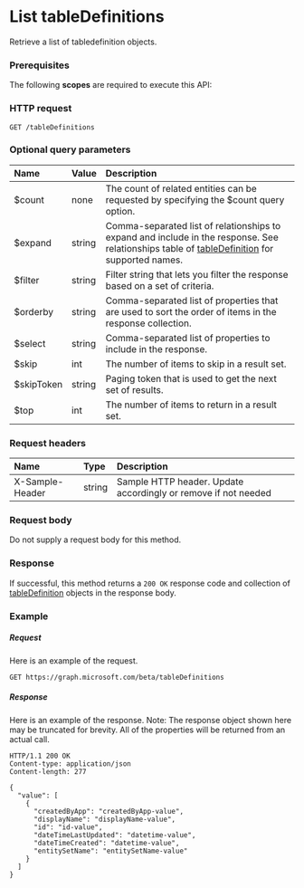 # List tableDefinitions

Retrieve a list of tabledefinition objects.
### Prerequisites
The following **scopes** are required to execute this API: 
### HTTP request
<!-- { "blockType": "ignored" } -->
```http
GET /tableDefinitions
```
### Optional query parameters
|Name|Value|Description|
|:---------------|:--------|:-------|
|$count|none|The count of related entities can be requested by specifying the $count query option.|
|$expand|string|Comma-separated list of relationships to expand and include in the response. See relationships table of [tableDefinition](../resources/tabledefinition.md) for supported names. |
|$filter|string|Filter string that lets you filter the response based on a set of criteria.|
|$orderby|string|Comma-separated list of properties that are used to sort the order of items in the response collection.|
|$select|string|Comma-separated list of properties to include in the response.|
|$skip|int|The number of items to skip in a result set.|
|$skipToken|string|Paging token that is used to get the next set of results.|
|$top|int|The number of items to return in a result set.|

### Request headers
| Name       | Type | Description|
|:-----------|:------|:----------|
| X-Sample-Header  | string  | Sample HTTP header. Update accordingly or remove if not needed|

### Request body
Do not supply a request body for this method.
### Response
If successful, this method returns a `200 OK` response code and collection of [tableDefinition](../resources/tabledefinition.md) objects in the response body.
### Example
##### Request
Here is an example of the request.
<!-- {
  "blockType": "request",
  "name": "get_tabledefinitions"
}-->
```http
GET https://graph.microsoft.com/beta/tableDefinitions
```
##### Response
Here is an example of the response. Note: The response object shown here may be truncated for brevity. All of the properties will be returned from an actual call.
<!-- {
  "blockType": "response",
  "truncated": true,
  "@odata.type": "microsoft.graph.tabledefinition",
  "isCollection": true
} -->
```http
HTTP/1.1 200 OK
Content-type: application/json
Content-length: 277

{
  "value": [
    {
      "createdByApp": "createdByApp-value",
      "displayName": "displayName-value",
      "id": "id-value",
      "dateTimeLastUpdated": "datetime-value",
      "dateTimeCreated": "datetime-value",
      "entitySetName": "entitySetName-value"
    }
  ]
}
```

<!-- uuid: 8fcb5dbc-d5aa-4681-8e31-b001d5168d79
2015-10-25 14:57:30 UTC -->
<!-- {
  "type": "#page.annotation",
  "description": "List tableDefinitions",
  "keywords": "",
  "section": "documentation",
  "tocPath": ""
}-->